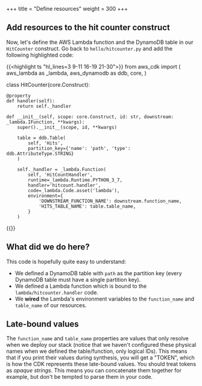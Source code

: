 +++
title = "Define resources"
weight = 300
+++

## Add resources to the hit counter construct

Now, let's define the AWS Lambda function and the DynamoDB table in our
`HitCounter` construct. Go back to `hello/hitcounter.py` and add the following highlighted code:

{{<highlight ts "hl_lines=3 9-11 16-19 21-30">}}
from aws_cdk import (
    aws_lambda as _lambda,
    aws_dynamodb as ddb,
    core,
)

class HitCounter(core.Construct):

    @property
    def handler(self):
        return self._handler    

    def __init__(self, scope: core.Construct, id: str, downstream: _lambda.IFunction, **kwargs):
        super().__init__(scope, id, **kwargs)

        table = ddb.Table(
            self, 'Hits',
            partition_key={'name': 'path', 'type': ddb.AttributeType.STRING}
        )

        self._handler = _lambda.Function(
            self, 'HitCountHandler',
            runtime=_lambda.Runtime.PYTHON_3_7,
            handler='hitcount.handler',
            code=_lambda.Code.asset('lambda'),
            environment={
                'DOWNSTREAM_FUNCTION_NAME': downstream.function_name,
                'HITS_TABLE_NAME': table.table_name,
            }
        )
{{</highlight>}}

## What did we do here?

This code is hopefully quite easy to understand:

 * We defined a DynamoDB table with `path` as the partition key (every DynamoDB
   table must have a single partition key).
 * We defined a Lambda function which is bound to the `lambda/hitcounter.handler` code.
 * We __wired__ the Lambda's environment variables to the `function_name` and
   `table_name` of our resources.

## Late-bound values

The `function_name` and `table_name` properties are values that only resolve
when we deploy our stack (notice that we haven't configured these physical
names when we defined the table/function, only logical IDs). This means that if
you print their values during synthesis, you will get a "TOKEN", which is how
the CDK represents these late-bound values. You should treat tokens as _opaque
strings_.  This means you can concatenate them together for example, but don't
be tempted to parse them in your code.

